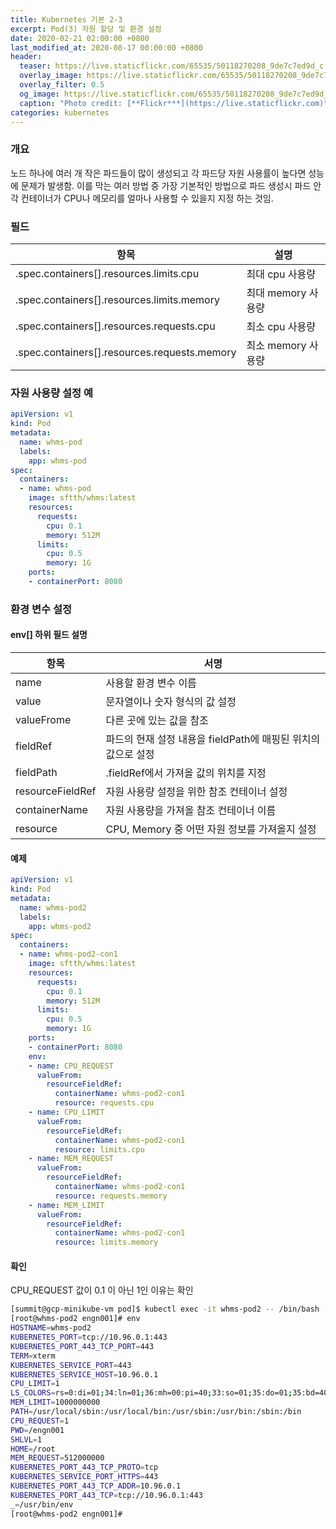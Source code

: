 ```yaml
---
title: Kubernetes 기본 2-3
excerpt: Pod(3) 자원 할당 및 환경 설정 
date: 2020-02-21 02:00:00 +0800
last_modified_at: 2020-08-17 00:00:00 +0800
header:
  teaser: https://live.staticflickr.com/65535/50118270208_9de7c7ed9d_c.jpg
  overlay_image: https://live.staticflickr.com/65535/50118270208_9de7c7ed9d_c.jpg
  overlay_filter: 0.5
  og_image: https://live.staticflickr.com/65535/50118270208_9de7c7ed9d_c.jpg
  caption: "Photo credit: [**Flickr***](https://live.staticflickr.com)"
categories: kubernetes
---
```


### 개요 
노드 하나에 여러 개 작은 파드들이 많이 생성되고 각 파드당 자원 사용률이 높다면 성능에 문제가 발생함. 이를 막는
여러 방법 중 가장 기본적인 방법으로 파드 생성시 파드 안 각 컨테이너가 CPU나 메모리를 얼마나 사용할 수 있을지
지정 하는 것임.

### 필드 

| 항목 | 설명 |
| --- | --- |
| .spec.containers[].resources.limits.cpu | 최대 cpu 사용량 |
| .spec.containers[].resources.limits.memory | 최대 memory 사용량 |
| .spec.containers[].resources.requests.cpu | 최소 cpu 사용량 |
| .spec.containers[].resources.requests.memory | 최소 memory 사용량 |

### 자원 사용량 설정 예

```yaml
apiVersion: v1
kind: Pod
metadata:
  name: whms-pod
  labels:
    app: whms-pod
spec:
  containers:
  - name: whms-pod
    image: sftth/whms:latest
    resources:
      requests:
        cpu: 0.1
        memory: 512M
      limits:
        cpu: 0.5
        memory: 1G
    ports:
    - containerPort: 8080
```

### 환경 변수 설정 

#### env[] 하위 필드 설명

| 항목 | 서명 |
| --- | --- |
| name | 사용할 환경 변수 이름 |
| value | 문자열이나 숫자 형식의 값 설정 |
| valueFrome | 다른 곳에 있는 값을 참조 |
| fieldRef | 파드의 현재 설정 내용을 fieldPath에 매핑된 위치의 값으로 설정 |
| fieldPath | .fieldRef에서 가져올 값의 위치를 지정 |
| resourceFieldRef | 자원 사용량 설정을 위한 참조 컨테이너 설정|
| containerName | 자원 사용량을 가져올 참조 컨테이너 이름 |
| resource | CPU, Memory 중 어떤 자원 정보를 가져올지 설정 |

#### 예제

```yaml
apiVersion: v1
kind: Pod
metadata:
  name: whms-pod2
  labels:
    app: whms-pod2
spec:
  containers:
  - name: whms-pod2-con1
    image: sftth/whms:latest
    resources:
      requests:
        cpu: 0.1
        memory: 512M
      limits:
        cpu: 0.5
        memory: 1G
    ports:
    - containerPort: 8080
    env:
    - name: CPU_REQUEST
      valueFrom:
        resourceFieldRef:
          containerName: whms-pod2-con1
          resource: requests.cpu
    - name: CPU_LIMIT
      valueFrom:
        resourceFieldRef:
          containerName: whms-pod2-con1
          resource: limits.cpu
    - name: MEM_REQUEST
      valueFrom:
        resourceFieldRef:
          containerName: whms-pod2-con1
          resource: requests.memory
    - name: MEM_LIMIT
      valueFrom:
        resourceFieldRef:
          containerName: whms-pod2-con1
          resource: limits.memory                                                                                                  40,10         All
```

#### 확인

CPU_REQUEST 값이 0.1 이 아닌 1인 이유는 확인 

```sh 
[summit@gcp-minikube-vm pod]$ kubectl exec -it whms-pod2 -- /bin/bash
[root@whms-pod2 engn001]# env
HOSTNAME=whms-pod2
KUBERNETES_PORT=tcp://10.96.0.1:443
KUBERNETES_PORT_443_TCP_PORT=443
TERM=xterm
KUBERNETES_SERVICE_PORT=443
KUBERNETES_SERVICE_HOST=10.96.0.1
CPU_LIMIT=1
LS_COLORS=rs=0:di=01;34:ln=01;36:mh=00:pi=40;33:so=01;35:do=01;35:bd=40;33;01:cd=40;33;01:or=40;31;01:mi=01;05;37;41:su=37;41:sg=30;43:ca=30;41:tw=30;42:ow=34;42:st=37;44:ex=01;32:*.tar=01;31:*.tgz=01;31:*.arc=01;31:*.arj=01;31:*.taz=01;31:*.lha=01;31:*.lz4=01;31:*.lzh=01;31:*.lzma=01;31:*.tlz=01;31:*.txz=01;31:*.tzo=01;31:*.t7z=01;31:*.zip=01;31:*.z=01;31:*.Z=01;31:*.dz=01;31:*.gz=01;31:*.lrz=01;31:*.lz=01;31:*.lzo=01;31:*.xz=01;31:*.bz2=01;31:*.bz=01;31:*.tbz=01;31:*.tbz2=01;31:*.tz=01;31:*.deb=01;31:*.rpm=01;31:*.jar=01;31:*.war=01;31:*.ear=01;31:*.sar=01;31:*.rar=01;31:*.alz=01;31:*.ace=01;31:*.zoo=01;31:*.cpio=01;31:*.7z=01;31:*.rz=01;31:*.cab=01;31:*.jpg=01;35:*.jpeg=01;35:*.gif=01;35:*.bmp=01;35:*.pbm=01;35:*.pgm=01;35:*.ppm=01;35:*.tga=01;35:*.xbm=01;35:*.xpm=01;35:*.tif=01;35:*.tiff=01;35:*.png=01;35:*.svg=01;35:*.svgz=01;35:*.mng=01;35:*.pcx=01;35:*.mov=01;35:*.mpg=01;35:*.mpeg=01;35:*.m2v=01;35:*.mkv=01;35:*.webm=01;35:*.ogm=01;35:*.mp4=01;35:*.m4v=01;35:*.mp4v=01;35:*.vob=01;35:*.qt=01;35:*.nuv=01;35:*.wmv=01;35:*.asf=01;35:*.rm=01;35:*.rmvb=01;35:*.flc=01;35:*.avi=01;35:*.fli=01;35:*.flv=01;35:*.gl=01;35:*.dl=01;35:*.xcf=01;35:*.xwd=01;35:*.yuv=01;35:*.cgm=01;35:*.emf=01;35:*.axv=01;35:*.anx=01;35:*.ogv=01;35:*.ogx=01;35:*.aac=01;36:*.au=01;36:*.flac=01;36:*.mid=01;36:*.midi=01;36:*.mka=01;36:*.mp3=01;36:*.mpc=01;36:*.ogg=01;36:*.ra=01;36:*.wav=01;36:*.axa=01;36:*.oga=01;36:*.spx=01;36:*.xspf=01;36:
MEM_LIMIT=1000000000
PATH=/usr/local/sbin:/usr/local/bin:/usr/sbin:/usr/bin:/sbin:/bin
CPU_REQUEST=1
PWD=/engn001
SHLVL=1
HOME=/root
MEM_REQUEST=512000000
KUBERNETES_PORT_443_TCP_PROTO=tcp
KUBERNETES_SERVICE_PORT_HTTPS=443
KUBERNETES_PORT_443_TCP_ADDR=10.96.0.1
KUBERNETES_PORT_443_TCP=tcp://10.96.0.1:443
_=/usr/bin/env
[root@whms-pod2 engn001]# 
```